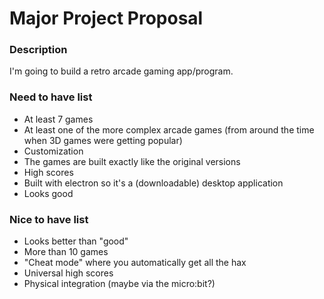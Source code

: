 # Major Project Proposal

### Description
I'm going to build a retro arcade gaming app/program.
 
### Need to have list
  - At least 7 games
  - At least one of the more complex arcade games (from around the time when 3D games were getting popular)
  - Customization
  - The games are built exactly like the original versions
  - High scores
  - Built with electron so it's a (downloadable) desktop application
  - Looks good
  
### Nice to have list
  - Looks better than "good"
  - More than 10 games 
  - "Cheat mode" where you automatically get all the hax
  - Universal high scores
  - Physical integration (maybe via the micro:bit?)
